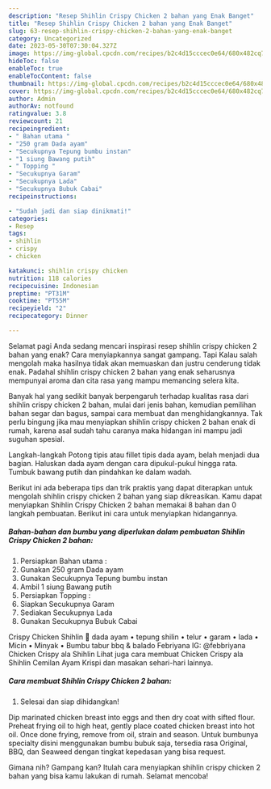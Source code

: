 ```yaml
---
description: "Resep Shihlin Crispy Chicken 2 bahan yang Enak Banget"
title: "Resep Shihlin Crispy Chicken 2 bahan yang Enak Banget"
slug: 63-resep-shihlin-crispy-chicken-2-bahan-yang-enak-banget
category: Uncategorized
date: 2023-05-30T07:30:04.327Z
image: https://img-global.cpcdn.com/recipes/b2c4d15cccec0e64/680x482cq70/shihlin-crispy-chicken-2-bahan-foto-resep-utama.jpg
hideToc: false
enableToc: true
enableTocContent: false
thumbnail: https://img-global.cpcdn.com/recipes/b2c4d15cccec0e64/680x482cq70/shihlin-crispy-chicken-2-bahan-foto-resep-utama.jpg
cover: https://img-global.cpcdn.com/recipes/b2c4d15cccec0e64/680x482cq70/shihlin-crispy-chicken-2-bahan-foto-resep-utama.jpg
author: Admin
authorAv: notfound
ratingvalue: 3.8
reviewcount: 21
recipeingredient:
- " Bahan utama "
- "250 gram Dada ayam"
- "Secukupnya Tepung bumbu instan"
- "1 siung Bawang putih"
- " Topping "
- "Secukupnya Garam"
- "Secukupnya Lada"
- "Secukupnya Bubuk Cabai"
recipeinstructions:

- "Sudah jadi dan siap dinikmati!"
categories:
- Resep
tags:
- shihlin
- crispy
- chicken

katakunci: shihlin crispy chicken 
nutrition: 118 calories
recipecuisine: Indonesian
preptime: "PT31M"
cooktime: "PT55M"
recipeyield: "2"
recipecategory: Dinner

---
```



Selamat pagi Anda sedang mencari inspirasi resep shihlin crispy chicken 2 bahan yang enak? Cara menyiapkannya sangat gampang. Tapi Kalau salah mengolah maka hasilnya tidak akan memuaskan dan justru cenderung tidak enak. Padahal shihlin crispy chicken 2 bahan yang enak seharusnya mempunyai aroma dan cita rasa yang mampu memancing selera kita.


Banyak hal yang sedikit banyak berpengaruh terhadap kualitas rasa dari shihlin crispy chicken 2 bahan, mulai dari jenis bahan, kemudian pemilihan bahan segar dan bagus, sampai cara membuat dan menghidangkannya. Tak perlu bingung jika mau menyiapkan shihlin crispy chicken 2 bahan enak di rumah, karena asal sudah tahu caranya maka hidangan ini mampu jadi suguhan spesial.

Langkah-langkah Potong tipis atau fillet tipis dada ayam, belah menjadi dua bagian. Haluskan dada ayam dengan cara dipukul-pukul hingga rata. Tumbuk bawang putih dan pindahkan ke dalam wadah.


Berikut ini ada beberapa tips dan trik praktis yang dapat diterapkan untuk mengolah shihlin crispy chicken 2 bahan yang siap dikreasikan. Kamu dapat menyiapkan Shihlin Crispy Chicken 2 bahan memakai 8 bahan dan 0 langkah pembuatan. Berikut ini cara untuk menyiapkan hidangannya.

<!--inarticleads1-->

##### Bahan-bahan dan bumbu yang diperlukan dalam pembuatan Shihlin Crispy Chicken 2 bahan:

1. Persiapkan  Bahan utama :
1. Gunakan 250 gram Dada ayam
1. Gunakan Secukupnya Tepung bumbu instan
1. Ambil 1 siung Bawang putih
1. Persiapkan  Topping :
1. Siapkan Secukupnya Garam
1. Sediakan Secukupnya Lada
1. Gunakan Secukupnya Bubuk Cabai


Crispy Chicken Shihlin 🍗 dada ayam • tepung shilin • telur • garam • lada • Micin • Minyak • Bumbu tabur bbq &amp; balado Febriyana IG: @febbriyana Chicken Crispy ala Shihlin Lihat juga cara membuat Chicken Crispy ala Shihlin Cemilan Ayam Krispi dan masakan sehari-hari lainnya. 

<!--inarticleads2-->

##### Cara membuat Shihlin Crispy Chicken 2 bahan:


1. Selesai dan siap dihidangkan!

Dip marinated chicken breast into eggs and then dry coat with sifted flour. Preheat frying oil to high heat, gently place coated chicken breast into hot oil. Once done frying, remove from oil, strain and season. Untuk bumbunya specialty disini menggunakan bumbu bubuk saja, tersedia rasa Original, BBQ, dan Seaweed dengan tingkat kepedasan yang bisa request. 

Gimana nih? Gampang kan? Itulah cara menyiapkan shihlin crispy chicken 2 bahan yang bisa kamu lakukan di rumah. Selamat mencoba!
